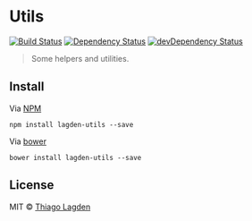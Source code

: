 # Utils 
[![Build Status](https://travis-ci.org/lagden/utils.svg?branch=master)](https://travis-ci.org/lagden/utils) 
[![Dependency Status](https://david-dm.org/lagden/utils.svg)](https://david-dm.org/lagden/utils) 
[![devDependency Status](https://david-dm.org/lagden/utils/dev-status.svg)](https://david-dm.org/lagden/utils#info=devDependencies) 

> Some helpers and utilities.


## Install

Via [NPM](https://www.npmjs.com/)

```
npm install lagden-utils --save
```

Via [bower](https://bower.io/)

```
bower install lagden-utils --save
```


## License

MIT © [Thiago Lagden](http://lagden.in)
